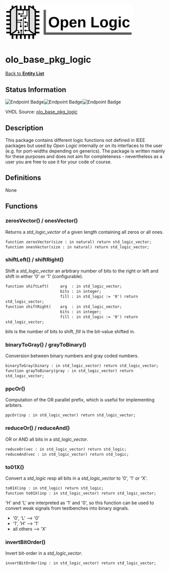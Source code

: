 <img src="../Logo.png" alt="Logo" width="400">

# olo_base_pkg_logic

[Back to **Entity List**](../EntityList.md)

## Status Information

![Endpoint Badge](https://img.shields.io/endpoint?url=https://storage.googleapis.com/open-logic-badges/coverage/olo_base_pkg_logic.json?cacheSeconds=0)![Endpoint Badge](https://img.shields.io/endpoint?url=https://storage.googleapis.com/open-logic-badges/branches/olo_base_pkg_logic.json?cacheSeconds=0)![Endpoint Badge](https://img.shields.io/endpoint?url=https://storage.googleapis.com/open-logic-badges/issues/olo_base_pkg_logic.json?cacheSeconds=0)

VHDL Source: [olo_base_pkg_logic](../../src/base/vhdl/olo_base_pkg_logic.vhd)

## Description

This package contains different logic functions not defined in IEEE packages but used by *Open Logic* internally or on its interfaces to the user (e.g. for port-widths depending on generics). The package is written mainly for these purposes and does not aim for completeness - nevertheless as a user you are free to use it for your code of course.

## Definitions

None

## Functions

### zerosVector() / onesVector()

Returns a *std_logic_vector* of a given length containing all zeros or all ones. 

```
function zerosVector(size : in natural) return std_logic_vector;
function onesVector(size : in natural) return std_logic_vector;
```

### shiftLeft() / shiftRight()

Shift a *std_logic_vector* an arbitrary number of bits to the right or left and shift in either '0' or '1' (configurable).

```
function shiftLeft(     arg  : in std_logic_vector;
                        bits : in integer;
                        fill : in std_logic := '0') return std_logic_vector;
function shiftRight(    arg  : in std_logic_vector;
                        bits : in integer;
                        fill : in std_logic := '0') return std_logic_vector;
```

*bits* is the number of bits to shift, *fill* is the bit-value shifted in.

### binaryToGray() / grayToBinary()

Conversion between binary numbers and gray coded numbers.

```
binaryToGray(binary : in std_logic_vector) return std_logic_vector;
function grayToBinary(gray : in std_logic_vector) return std_logic_vector;
```

### ppcOr()

Computation of the OR parallel prefix, which is useful for implementing arbiters.

```
ppcOr(inp : in std_logic_vector) return std_logic_vector;
```

### reduceOr() / reduceAnd()

OR or AND all bits in a *std_logic_vector*.

```
reduceOr(vec : in std_logic_vector) return std_logic;
reduceAnd(vec : in std_logic_vector) return std_logic;
```

### to01X()

Convert a *std_logic* resp all bits in a *std_logic_vector* to '0', '1' or 'X'.

```
to01X(inp : in std_logic) return std_logic;
function to01X(inp : in std_logic_vector) return std_logic_vector;
```

'H' and 'L' are interpreted as '1' and '0', so this function can be used to convert weak signals from testbenches into binary signals.

* '0', 'L' --> '0'
* '1', 'H' --> '1'
* all others --> 'X'

### invertBitOrder()

Invert bit-order in a *std_logic_vector*.

``` 
invertBitOrder(inp : in std_logic_vector) return std_logic_vector;
```



